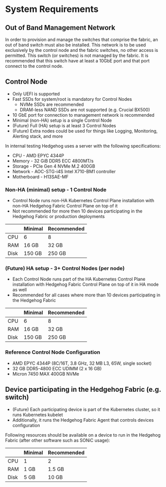 # System Requirements

## Out of Band Management Network

In order to provision and manage the switches that comprise the fabric, an out of band switch must also be installed. This network is to be used exclusively by the control node and the fabric switches, no other access is permitted. This switch (or switches) is not managed by the fabric. It is recommended that this switch have at least a 10GbE port and that port connect to the control node.

## Control Node

- Only UEFI is supported
- Fast SSDs for system/root is mandatory for Control Nodes
    - NVMe SSDs are recommended
    - DRAM-less NAND SSDs are not supported (e.g. Crucial BX500)
- 10 GbE port for connection to management network is recommended
- Minimal (non-HA) setup is a single Control Node
- (Future) Full (HA) setup is at least 3 Control Nodes
- (Future) Extra nodes could be used for things like Logging, Monitoring, Alerting stack, and more

In internal testing Hedgehog uses a server with the following specifications:

- CPU - AMD EPYC 4344P
- Memory - 32 GiB DDR5 ECC 4800MT/s
- Storage - PCIe Gen 4 NVMe M.2 400GB
- Network - AOC-STG-i4S Intel X710-BM1 controller
- Motherboard - H13SAE-MF


### Non-HA (minimal) setup - 1 Control Node

- Control Node runs non-HA Kubernetes Control Plane installation with non-HA Hedgehog Fabric Control Plane on top of it
- Not recommended for more then 10 devices participating in the Hedgehog Fabric or production deployments

|      | Minimal | Recommended |
| ---- | ------- | ----------- |
| CPU  | 6       | 8           |
| RAM  | 16 GB   | 32 GB       |
| Disk | 150 GB  | 250 GB      |

### (Future) HA setup - 3+ Control Nodes (per node)

- Each Control Node runs part of the HA Kubernetes Control Plane installation with Hedgehog Fabric Control Plane on top
  of it in HA mode as well
- Recommended for all cases where more than 10 devices participating in the Hedgehog Fabric

|      | Minimal | Recommended |
| ---- | ------- | ----------- |
| CPU  | 6       | 8           |
| RAM  | 16 GB   | 32 GB       |
| Disk | 150 GB  | 250 GB      |

### Reference Control Node Configuration

- AMD EPYC 4344P (8C/16T, 3.8 GHz, 32 MB L3, 65W, single socket)
- 32 GB DDR5-4800 ECC UDIMM (2 x 16 GB)
- Micron 7450 MAX 400GB NVMe

## Device participating in the Hedgehog Fabric (e.g. switch)

- (Future) Each participating device is part of the Kubernetes cluster, so it runs Kubernetes kubelet
- Additionally, it runs the Hedgehog Fabric Agent that controls devices configuration

Following resources should be available on a device to run in the Hedgehog Fabric (after other software such as SONiC usage):

|      | Minimal | Recommended |
| ---- | ------- | ----------- |
| CPU  | 1       | 2           |
| RAM  | 1 GB    | 1.5 GB      |
| Disk | 5 GB    | 10 GB       |

